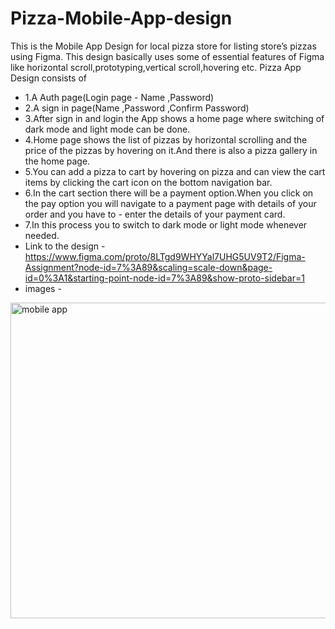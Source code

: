 # Pizza-Mobile-App-design
This is the Mobile App Design for local pizza store for listing store’s pizzas using Figma.
This design basically uses some of essential features of Figma like horizontal scroll,prototyping,vertical scroll,hovering etc.
Pizza App Design consists of 
- 1.A Auth page(Login page - Name ,Password)
- 2.A sign in page(Name ,Password ,Confirm Password)
- 3.After sign in and login the App shows a home page where switching of dark mode and light mode can be done.
- 4.Home page shows the list of pizzas by horizontal scrolling and the price of the pizzas by hovering on it.And there is also a pizza gallery in the home page.
- 5.You can add a pizza to cart by hovering on pizza and can view the cart items by clicking the cart icon on the bottom navigation bar.
- 6.In the cart section there will be a payment option.When you click on the pay option you will navigate to a payment page with details of your order and you have to - enter the details of your payment card.
- 7.In this process you to switch to dark mode or light mode whenever needed.
- Link to the design - https://www.figma.com/proto/8LTgd9WHYYal7UHG5UV9T2/Figma-Assignment?node-id=7%3A89&scaling=scale-down&page-id=0%3A1&starting-point-node-id=7%3A89&show-proto-sidebar=1
- images -
<img width="505" alt="mobile app" src="https://user-images.githubusercontent.com/83785024/159150315-55f33991-12bb-4ff9-ad29-01739bc32554.png">
